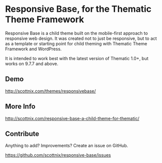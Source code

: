 Responsive Base, for the Thematic Theme Framework
===============

Responsive Base is a child theme built on the mobile-first approach to responsive web design. It was created not to just be responsive, but to act as a template or starting point for child theming with Thematic Theme Framework and WordPress.

It is intended to work best with the latest version of Thematic 1.0+, but works on 9.7.7 and above.

Demo
-------------

http://scottnix.com/themes/responsivebase/

More Info
-------------

http://scottnix.com/responsive-base-a-child-theme-for-thematic/

Contribute
--------------

Anything to add? Improvements? Create an issue on GitHub.

https://github.com/scottnix/responsive-base/issues
